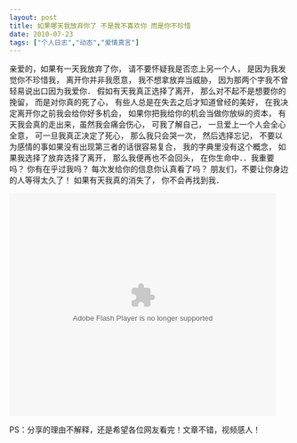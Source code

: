 ```yaml
---
layout: post
title: 如果哪天我放弃你了 不是我不喜欢你 而是你不珍惜		
date: 2010-07-23
tags: ["个人日志","动态","爱情真言"]
---
```


亲爱的，如果有一天我放弃了你，
请不要怀疑我是否恋上另一个人，
是因为我发觉你不珍惜我，
离开你并非我愿意，
我不想拿放弃当威胁，
因为那两个字我不曾轻易说出口因为我爱你．
假如有天我真正选择了离开，
那么对不起不是想要你的挽留，
而是对你真的死了心，
有些人总是在失去之后才知道曾经的美好，
在我决定离开你之前我会给你好多机会，
如果你把我给你的机会当做你放纵的资本，
有天我会真的走出来，虽然我会痛会伤心，
可我了解自己，
一旦爱上一个人会全心全意，
可一旦我真正决定了死心，
那么我只会哭一次，
然后选择忘记，
不要以为感情的事如果没有出现第三者的话很容易复合，
我的字典里没有这个概念，
如果我选择了放弃选择了离开，
那么我便再也不会回头，
在你生命中．．我重要吗？
你有在乎过我吗？
每次发给你的信息你认真看了吗？
朋友们，不要让你身边的人等得太久了！
如果有天我真的消失了，
你不会再找到我．

<object classid="clsid:d27cdb6e-ae6d-11cf-96b8-444553540000" width="480" height="400" codebase="http://download.macromedia.com/pub/shockwave/cabs/flash/swflash.cab#version=6,0,40,0"><param name="align" value="middle" /><param name="src" value="v.swf" /><param name="quality" value="high" /><embed type="application/x-shockwave-flash" width="480" height="400" src="http://player.youku.com/player.php/sid/XMTU5MDQ1ODg4/v.swf" quality="high" align="middle"></embed></object>

PS：分享的理由不解释，还是希望各位网友看完！文章不错，视频感人！		